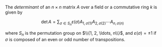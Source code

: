 The *determinant* of an $n\times n$ matrix $A$ over a field or a commutative ring $k$ is given by

$$
\det A = \sum_{\sigma \in S_n} \varepsilon(\sigma) A_{1,\sigma(1)} A_{2,\sigma(2)} \cdots A_{n,\sigma(n)}
$$

where $S_n$ is the permutation group on $\\{1, 2, \ldots, n\\}$, and $\varepsilon(\sigma) = \pm 1$ if $\sigma$ is composed of an even or odd number of transpositions.
